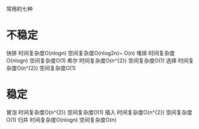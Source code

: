 常用的七种

# 不稳定
快排  时间复杂度O(nlogn)   空间复杂度O(nlog2n)~ O(n)
堆排  时间复杂度O(nlogn)   空间复杂度O(1)
希尔  时间复杂度O(n^{2})   空间复杂度O(1)
选择  时间复杂度O(n^{2})   空间复杂度O(1)


# 稳定
冒泡  时间复杂度O(n^{2})   空间复杂度O(1)
插入  时间复杂度O(n^{2})   空间复杂度O(1)
归并  时间复杂度O(nlogn)   空间复杂度O(n)